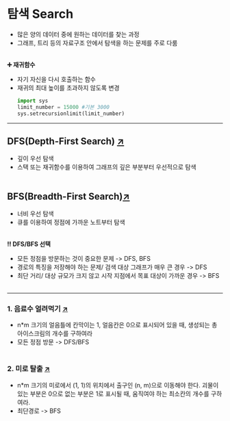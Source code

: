 # 탐색 Search
- 많은 양의 데이터 중에 원하는 데이터를 찾는 과정
- 그래프, 트리 등의 자료구조 안에서 탐색을 하는 문제를 주로 다룸
<br></br>  

**➕ 재귀함수**
- 자기 자신을 다시 호출하는 함수
- 재귀의 최대 높이를 초과하지 않도록 변경
  ```python
  import sys
  limit_number = 15000 #기본 3000
  sys.setrecursionlimit(limit_number)
  ```
---
## DFS(Depth-First Search) [↗](https://github.com/100g-dev/Coding_Test/blob/main/Search/dfs.py)
- 깊이 우선 탐색
- 스택 또는 재귀함수를 이용하여 그래프의 깊은 부분부터 우선적으로 탐색
<br></br>  

## BFS(Breadth-First Search)[↗](https://github.com/100g-dev/Coding_Test/blob/main/Search/bfs.py)
- 너비 우선 탐색
- 큐를 이용하여 정점에 가까운 노트부터 탐색
<br></br>

**‼️ DFS/BFS 선택**
- 모든 정점을 방문하는 것이 중요한 문제 -> DFS, BFS
- 경로의 특징을 저장해야 하는 문제/ 검색 대상 그래프가 매우 큰 경우 -> DFS
- 최단 거리/ 대상 규모가 크지 않고 시작 지점에서 목표 대상이 가까운 경우 -> BFS
<br></br>
---
### 1. 음료수 얼려먹기 [↗](https://github.com/100g-dev/Coding_Test/blob/main/Search/ice.py)
- n*m 크기의 얼음틀에 칸막이는 1, 얼음칸은 0으로 표시되어 있을 때, 생성되는 총 아이스크림의 개수를 구하여라
- 모든 정점 방문 -> DFS/BFS
<br></br>  

### 2. 미로 탈출 [↗](https://github.com/100g-dev/Coding_Test/blob/main/Search/maze.py)
- n*m 크기의 미로에서 (1, 1)의 위치에서 출구인 (n, m)으로 이동해야 한다. 괴물이 있는 부분은 0으로 없는 부분은 1로 표시될 때, 움직여야 하는 최소칸의 개수를 구하여라.
- 최단경로 -> BFS
